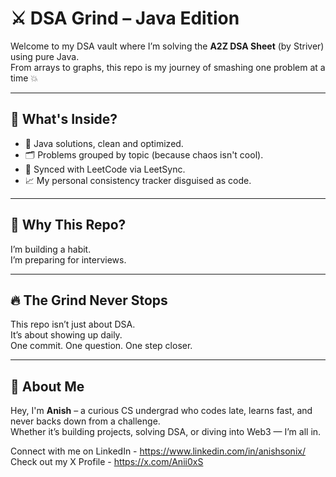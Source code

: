 # ⚔️ DSA Grind – Java Edition

Welcome to my DSA vault where I’m solving the **A2Z DSA Sheet** (by Striver) using pure Java.  
From arrays to graphs, this repo is my journey of smashing one problem at a time 💥

---

## 🚀 What's Inside?

- 🧠 Java solutions, clean and optimized.
- 🗂️ Problems grouped by topic (because chaos isn't cool).
- 🤝 Synced with LeetCode via LeetSync.
- 📈 My personal consistency tracker disguised as code.

---

## 🎯 Why This Repo?

I’m building a habit.  
I’m preparing for interviews.  

---

## 🔥 The Grind Never Stops

This repo isn’t just about DSA.  
It’s about showing up daily.  
One commit. One question. One step closer.  

---

## 👤 About Me

Hey, I'm **Anish** – a curious CS undergrad who codes late, learns fast, and never backs down from a challenge.  
Whether it’s building projects, solving DSA, or diving into Web3 — I’m all in.



Connect with me on LinkedIn - https://www.linkedin.com/in/anishsonix/ 
Check out my X Profile      - https://x.com/Anii0xS
